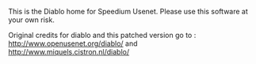 This is the Diablo home for Speedium Usenet. Please use this software at your own risk.

Original credits for diablo and this patched version go to : http://www.openusenet.org/diablo/ and http://www.miquels.cistron.nl/diablo/

